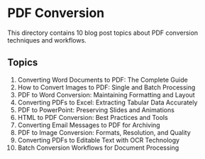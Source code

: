 # PDF Conversion
This directory contains 10 blog post topics about PDF conversion techniques and workflows.

## Topics

1. Converting Word Documents to PDF: The Complete Guide
2. How to Convert Images to PDF: Single and Batch Processing
3. PDF to Word Conversion: Maintaining Formatting and Layout
4. Converting PDFs to Excel: Extracting Tabular Data Accurately
5. PDF to PowerPoint: Preserving Slides and Animations
6. HTML to PDF Conversion: Best Practices and Tools
7. Converting Email Messages to PDF for Archiving
8. PDF to Image Conversion: Formats, Resolution, and Quality
9. Converting PDFs to Editable Text with OCR Technology
10. Batch Conversion Workflows for Document Processing
